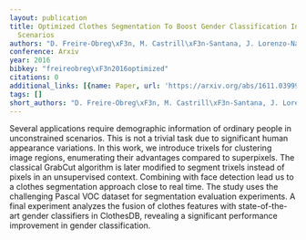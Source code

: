 ```yaml
---
layout: publication
title: Optimized Clothes Segmentation To Boost Gender Classification In Unconstrained
  Scenarios
authors: "D. Freire-Obreg\xF3n, M. Castrill\xF3n-Santana, J. Lorenzo-Navarro"
conference: Arxiv
year: 2016
bibkey: "freireobreg\xF3n2016optimized"
citations: 0
additional_links: [{name: Paper, url: 'https://arxiv.org/abs/1611.03999'}]
tags: []
short_authors: "D. Freire-Obreg\xF3n, M. Castrill\xF3n-Santana, J. Lorenzo-Navarro"
---
```

Several applications require demographic information of ordinary people in
unconstrained scenarios. This is not a trivial task due to significant human
appearance variations. In this work, we introduce trixels for clustering image
regions, enumerating their advantages compared to superpixels. The classical
GrabCut algorithm is later modified to segment trixels instead of pixels in an
unsupervised context. Combining with face detection lead us to a clothes
segmentation approach close to real time. The study uses the challenging Pascal
VOC dataset for segmentation evaluation experiments. A final experiment
analyzes the fusion of clothes features with state-of-the-art gender
classifiers in ClothesDB, revealing a significant performance improvement in
gender classification.